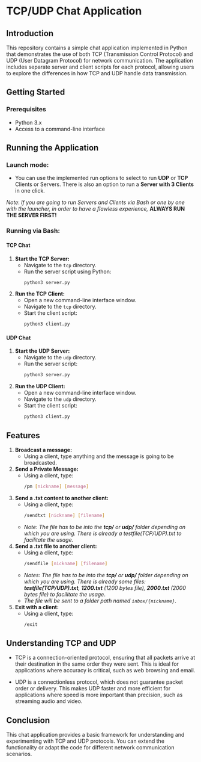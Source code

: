 # TCP/UDP Chat Application

## Introduction
This repository contains a simple chat application implemented in Python that demonstrates the use of both TCP (Transmission Control Protocol) and UDP (User Datagram Protocol) for network communication. The application includes separate server and client scripts for each protocol, allowing users to explore the differences in how TCP and UDP handle data transmission.

## Getting Started

### Prerequisites
- Python 3.x
- Access to a command-line interface

## Running the Application

### Launch mode:

- You can use the implemented run options to select to run **UDP** or **TCP** Clients or Servers. There is also an option to run a **Server with 3 Clients** in one click.

*Note*: _If you are going to run Servers and Clients via Bash or one by one with the launcher, in order to have a flawless experience,_ **ALWAYS RUN THE SERVER FIRST!**

### Running via Bash:

#### TCP Chat
1. **Start the TCP Server:**
   - Navigate to the `tcp` directory.
   - Run the server script using Python:
     ```bash
     python3 server.py
     ```
2. **Run the TCP Client:**
   - Open a new command-line interface window.
   - Navigate to the `tcp` directory.
   - Start the client script:
     ```bash
     python3 client.py
     ```

#### UDP Chat
1. **Start the UDP Server:**
   - Navigate to the `udp` directory.
   - Run the server script:
     ```bash
     python3 server.py
     ```
2. **Run the UDP Client:**
   - Open a new command-line interface window.
   - Navigate to the `udp` directory.
   - Start the client script:
     ```bash
     python3 client.py
     ```

## Features

1. **Broadcast a message:** 
    - Using a client, type anything and the message is going to be broadcasted.
2. **Send a Private Message:** 
    - Using a client, type: 
        ```bash 
        /pm [nickname] [message]
        ``` 
3. **Send a .txt content to another client:**   
    - Using a client, type:
        ```bash 
        /sendtxt [nickname] [filename]
        ``` 
    - *Note*: _The file has to be into the **tcp/** or **udp/** folder depending on which you are using. There is already a testfile(TCP/UDP).txt to facilitate the usage_.
4. **Send a .txt file to another client:**   
    - Using a client, type:
        ```bash 
        /sendfile [nickname] [filename]
        ``` 
    - *Notes*: _The file has to be into the **tcp/** or **udp/** folder depending on which you are using. There is already some files: **testfile(TCP/UDP).txt**, **1200.txt** (1200 bytes file), **2000.txt** (2000 bytes file) to facilitate the usage_.
    - _The file will be sent to a folder path named `inbox/{nickname}`_.
5. **Exit with a client:** 
    - Using a client, type:
        ```bash 
        /exit
        ```

## Understanding TCP and UDP
 - TCP is a connection-oriented protocol, ensuring that all packets arrive at their destination in the same order they were sent. This is ideal for applications where accuracy is critical, such as web browsing and email.

 - UDP is a connectionless protocol, which does not guarantee packet order or delivery. This makes UDP faster and more efficient for applications where speed is more important than precision, such as streaming audio and video.

## Conclusion
This chat application provides a basic framework for understanding and experimenting with TCP and UDP protocols. You can extend the functionality or adapt the code for different network communication scenarios.

